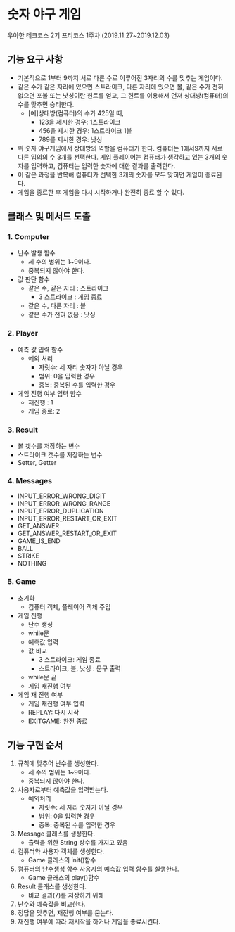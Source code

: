 # 숫자 야구 게임
우아한 테크코스 2기 프리코스 1주차 (2019.11.27~2019.12.03)

## 기능 요구 사항
* 기본적으로 1부터 9까지 서로 다른 수로 이루어진 3자리의 수를 맞추는 게임이다.
* 같은 수가 같은 자리에 있으면 스트라이크, 다른 자리에 있으면 볼, 같은 수가 전혀 없으면 포볼 또는 낫싱이란 힌트를 얻고, 그 힌트를 이용해서 먼저 상대방(컴퓨터)의 수를 맞추면 승리한다. 
    * [예]상대방(컴퓨터)의 수가 425일 때, 
        * 123을 제시한 경우: 1스트라이크
        * 456을 제시한 경우: 1스트라이크 1볼
        * 789를 제시한 경우: 낫싱
* 위 숫자 야구게임에서 상대방의 역할을 컴퓨터가 한다. 컴퓨터는 1에서9까지 서로 다른 임의의 수 3개를 선택한다. 게임 플레이어는 컴퓨터가 생각하고 있는 3개의 숫자를 입력하고, 컴퓨터는 입력한 숫자에 대한 결과를 출력한다.
* 이 같은 과정을 반복해 컴퓨터가 선택한 3개의 숫자를 모두 맞히면 게임이 종료된다.
* 게임을 종료한 후 게임을 다시 시작하거나 완전히 종료 할 수 있다.

## 클래스 및 메서드 도출
### 1. Computer
- 난수 발생 함수
    - 세 수의 범위는 1~9이다.
    - 중복되지 않아야 한다.
- 값 판단 함수
    - 같은 수, 같은 자리 : 스트라이크
        - 3 스트라이크 : 게임 종료
    - 같은 수, 다른 자리 : 볼
    - 같은 수가 전혀 없음 : 낫싱

### 2. Player
- 예측 값 입력 함수
    - 예외 처리
        - 자릿수: 세 자리 숫자가 아닐 경우
        - 범위: 0을 입력한 경우
		- 중복: 중복된 수를 입력한 경우
- 게임 진행 여부 입력 함수
    - 재진행 : 1
    - 게임 종료: 2

### 3. Result
- 볼 갯수를 저장하는 변수
- 스트라이크 갯수를 저장하는 변수
- Setter, Getter

### 4. Messages
- INPUT_ERROR_WRONG_DIGIT 
- INPUT_ERROR_WRONG_RANGE 
- INPUT_ERROR_DUPLICATION 
- INPUT_ERROR_RESTART_OR_EXIT 
- GET_ANSWER 
- GET_ANSWER_RESTART_OR_EXIT 
- GAME_IS_END
- BALL
- STRIKE
- NOTHING

### 5. Game
- 초기화
    - 컴퓨터 객체, 플레이어 객체 주입
- 게임 진행
    - 난수 생성
    - while문
    - 예측값 입력
    - 값 비교
        - 3 스트라이크: 게임 종료
        - 스트라이크, 볼, 낫싱 : 문구 출력
    - while문 끝
    - 게임 재진행 여부
- 게임 재 진행 여부
    - 게임 재진행 여부 입력
    - REPLAY: 다시 시작
    - EXITGAME: 완전 종료

## 기능 구현 순서

1. 규칙에 맞추어 난수를 생성한다.
    - 세 수의 범위는 1~9이다.
    - 중복되지 않아야 한다.
2. 사용자로부터 예측값을 입력받는다. 
    - 예외처리
        - 자릿수: 세 자리 숫자가 아닐 경우
        - 범위: 0을 입력한 경우
	    - 중복: 중복된 수를 입력한 경우
3. Message 클래스를 생성한다.
    - 출력을 위한 String 상수를 가지고 있음
4. 컴퓨터와 사용자 객체를 생성한다.
    - Game 클래스의 init()함수
5. 컴퓨터의 난수생성 함수 사용자의 예측값 입력 함수를 실행한다. 
    - Game 클래스의 play()함수
6. Result 클래스를 생성한다.
    - 비교 결과(7)를 저장하기 위해
7. 난수와 예측값을 비교한다.
8. 정답을 맞추면, 재진행 여부를 묻는다.
9. 재진행 여부에 따라 재시작을 하거나 게임을 종료시킨다. 